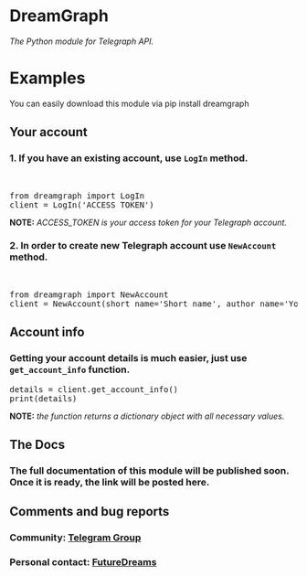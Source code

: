 # DreamGraph
<em>The Python module for Telegraph API.</em>
<h1>Examples</h1>
You can easily download this module via pip install dreamgraph
<h2>Your account</h2>
<h3>1. If you have an existing account, use <code>LogIn</code> method.</h3>
<br>
<pre>
from dreamgraph import LogIn
client = LogIn('ACCESS_TOKEN')
</pre>
<b>NOTE:</b>  <i>ACCESS_TOKEN is your access token for your Telegraph account.</i>

<h3>2. In order to create new Telegraph account use <code>NewAccount</code> method.</h3>
</br>
<pre>
from dreamgraph import NewAccount
client = NewAccount(short_name='Short_name', author_name='Your_Name', author_url='https://your_address.com')
</pre>

<h2>Account info</h2>
<h3>Getting your account details is much easier, just use <code>get_account_info</code> function.</h3>

<pre>
details = client.get_account_info()
print(details)
</pre>

<b>NOTE:</b> <i>the function returns a dictionary object with all necessary values.</i>

<h2>The Docs</h2>
<h3>The full documentation of this module will be published soon. Once it is ready, the link will be posted here.</h3>

<h2>Comments and bug reports</h2>
<h3>Community: <a href="https://t.me/python_uz">Telegram Group</a></h3>
<h3>Personal contact: <a href="https://t.me/futuredreams">FutureDreams</a></h3>
